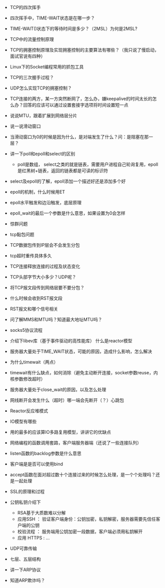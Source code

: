 - TCP的四次挥手
- 四次挥手中，TIME-WAIT状态是在哪一步？
- TIME-WAIT()状态下的等待时间是多少？（2MSL）为何是2MSL?
- TCP中的流量控制原理
- TCP的拥塞控制原理及实现拥塞控制的主要算法有哪些？（我只说了慢启动，面试官说有四种）
- Linux下的Socket编程常用的抓包工具

- TCP的三次握手过程？
- UDP怎么实现TCP的拥塞控制？

- TCP连接的两方，某一方突然断网了，怎么办，嫌keepalive的时间太长的怎么办？回答的应该可以通过设置套接字选项将时间设置短一点

- 说说MTU，跟着扩展到网络层分片
- 说一说滑动窗口
- 当滑动窗口为0的时候是因为什么，是对端发生了什么？问：是阻塞在那一层？

- 讲一下poll和epoll和select的区别
   - poll是数组， select之类的就是链表，需要用户进程自己轮询复用，epoll是红黑树+链表，返回的链表都是可读的标识符 

- select及epoll的了解，epoll添加一个描述好还是添加多个好
- epoll的机制，什么时候用ET
- epoll水平触发和边沿触发，底层原理

- epoll_wait的最后一个参数是什么意思，如果设置为0会怎样

- 惊群问题

- tcp黏包问题
- TCP数据包传到IP层会不会发生分包
- tcp超时重传具体多久

- TCP连接释放连接的过程及状态变化
- TCP头部字节大小多少？UDP呢？
- 将TCP报文段传到网络层要不要分包？


- 什么时候会收到RST报文段
- RST报文和哪个信号相关
- 问了解MMS和MTU吗？知道最大地址MTU吗？

- socks5协议流程

- 介绍下libev库（基于事件驱动的高性能库） 什么是reactor模型


- 服务器大量处于TIME_WAIT状态，可能的原因，造成什么影响，怎么解决
- 为什么timewait（两点）
- timewait有什么缺点，如何消除（避免主动断开连接，socket参数reuse，内核参数修改超时）

- 服务器大量处于close_wait的原因，以及怎么处理
- 网线断开会发生什么（超时）哪一端会先断开（？）心跳包

- Reactor反应堆模式

- IO模型有哪些

- 用的最多的应该算IO多路复用模型，讲讲它的优缺点

- 网络编程的函数调用套路，客户端服务器端（还说了一些连接队列）
- listen函数的backlog参数是什么意思
- 客户端是是否可以使用bind

- accept函数在面对超过数十个连接过来的时候怎么处理，是一个个处理吗？还是一起处理

- SSL的原理和过程
- 公钥私钥介绍下
  - RSA基于大质数难以分解
  - 应用SSH ： 验证客户端身份：公钥加密，私钥解密，服务器需要先信任客户端的公钥
  - 校验流程 ： 服务端用公钥加密一段数据，客户端必须用私钥解开
  - 应用 HTTPS : ...

- UDP可靠传输

- 七层、五层结构

- 讲一下ARP协议

- 知道ARP欺诈吗？


